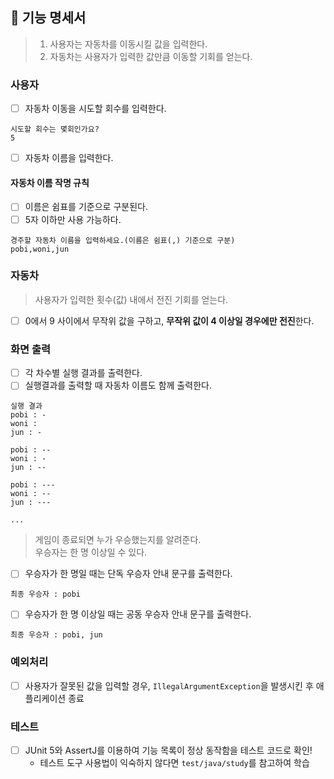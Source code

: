 ## 🚀 기능 명세서
> 1. 사용자는 자동차를 이동시킬 값을 입력한다. <br>
> 2. 자동차는 사용자가 입력한 값만큼 이동할 기회를 얻는다.

### 사용자
- [ ] 자동차 이동을 시도할 회수를 입력한다.
```
시도할 회수는 몇회인가요?
5
```
- [ ] 자동차 이름을 입력한다.

#### 자동차 이름 작명 규칙
- [ ] 이름은 쉼표를 기준으로 구분된다.
- [ ] 5자 이하만 사용 가능하다.
```
경주할 자동차 이름을 입력하세요.(이름은 쉼표(,) 기준으로 구분)
pobi,woni,jun
```


### 자동차
> 사용자가 입력한 횟수(값) 내에서 전진 기회를 얻는다.

- [ ] 0에서 9 사이에서 무작위 값을 구하고, **무작위 값이 4 이상일 경우에만 전진**한다.


### 화면 출력
- [ ] 각 차수별 실행 결과를 출력한다.
- [ ] 실행결과를 출력할 때 자동차 이름도 함께 출력한다.

```
실행 결과
pobi : -
woni : 
jun : -

pobi : --
woni : -
jun : --

pobi : ---
woni : --
jun : ---

...
```

> 게임이 종료되면 누가 우승했는지를 알려준다.<br>
> 우승자는 한 명 이상일 수 있다.

- [ ] 우승자가 한 명일 때는 단독 우승자 안내 문구를 출력한다.
```
최종 우승자 : pobi
```
- [ ] 우승자가 한 명 이상일 때는 공동 우승자 안내 문구를 출력한다.
```
최종 우승자 : pobi, jun
```


### 예외처리
- [ ] 사용자가 잘못된 값을 입력할 경우, `IllegalArgumentException`을 발생시킨 후 애플리케이션 종료

### 테스트
- [ ]  JUnit 5와 AssertJ를 이용하여 기능 목록이 정상 동작함을 테스트 코드로 확인!
    - 테스트 도구 사용법이 익숙하지 않다면 `test/java/study`를 참고하여 학습
